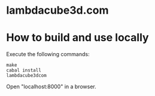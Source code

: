 # lambdacube3d.com

# How to build and use locally

Execute the following commands:

    make
    cabal install
    lambdacube3dcom

Open "localhost:8000" in a browser.

